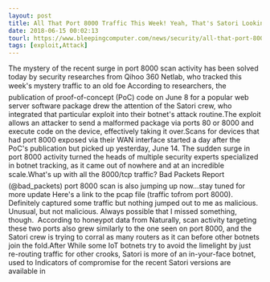 ```yaml
---
layout: post
title: All That Port 8000 Traffic This Week! Yeah, That's Satori Looking for New Bots
date: 2018-06-15 00:02:13
tourl: https://www.bleepingcomputer.com/news/security/all-that-port-8000-traffic-this-week-yeah-thats-satori-looking-for-new-bots/
tags: [exploit,Attack]
---
```

The mystery of the recent surge in port 8000 scan activity has been solved today by security researches from Qihoo 360 Netlab, who tracked this week's mystery traffic to an old foe According to researchers, the publication of proof-of-concept (PoC) code on June 8 for a popular web server software package drew the attention of the Satori crew, who integrated that particular exploit into their botnet's attack routine.The exploit allows an attacker to send a malformed package via ports 80 or 8000 and execute code on the device, effectively taking it over.Scans for devices that had port 8000 exposed via their WAN interface started a day after the PoC's publication but picked up yesterday, June 14. The sudden surge in port 8000 activity turned the heads of multiple security experts specialized in botnet tracking, as it came out of nowhere and at an incredible scale.What's up with all the 8000/tcp traffic? Bad Packets Report (@bad_packets) port 8000 scan is also jumping up now...stay tuned for more update Here's a link to the pcap file (traffic tofrom port 8000). Definitely captured some traffic but nothing jumped out to me as malicious. Unusual, but not malicious. Always possible that I missed something, though.  According to honeypot data from Naturally, scan activity targeting these two ports also grew similarly to the one seen on port 8000, and the Satori crew is trying to corral as many routers as it can before other botnets join the fold.After While some IoT botnets try to avoid the limelight by just re-routing traffic for other crooks, Satori is more of an in-your-face botnet, used to Indicators of compromise for the recent Satori versions are available in 